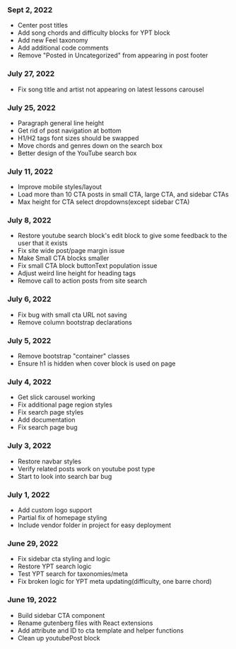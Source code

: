 ### Sept 2, 2022
- Center post titles
- Add song chords and difficulty blocks for YPT block
- Add new Feel taxonomy
- Add additional code comments
- Remove "Posted in Uncategorized" from appearing in post footer

### July 27, 2022
- Fix song title and artist not appearing on latest lessons carousel

### July 25, 2022
- Paragraph general line height
- Get rid of post navigation at bottom
- H1/H2 tags font sizes should be swapped
- Move chords and genres down on the search box
- Better design of the YouTube search box

### July 11, 2022
- Improve mobile styles/layout
- Load more than 10 CTA posts in small CTA, large CTA, and sidebar CTAs
- Max height for CTA select dropdowns(except sidebar CTA)

### July 8, 2022
- Restore youtube search block's edit block to give some feedback to the user that it exists
- Fix site wide post/page margin issue
- Make Small CTA blocks smaller
- Fix small CTA block buttonText population issue
- Adjust weird line height for heading tags
- Remove call to action posts from site search

### July 6, 2022
- Fix bug with small cta URL not saving
- Remove column bootstrap declarations

### July 5, 2022
- Remove bootstrap "container" classes
- Ensure h1 is hidden when cover block is used on page

### July 4, 2022
- Get slick carousel working
- Fix additional page region styles
- Fix search page styles
- Add documentation
- Fix search page bug

### July 3, 2022
- Restore navbar styles
- Verify related posts work on youtube post type
- Start to look into search bar bug

### July 1, 2022
- Add custom logo support
- Partial fix of homepage styling
- Include vendor folder in project for easy deployment

### June 29, 2022
- Fix sidebar cta styling and logic
- Restore YPT search logic
- Test YPT search for taxonomies/meta
- Fix broken logic for YPT meta updating(difficulty, one barre chord)

### June 19, 2022
- Build sidebar CTA component
- Rename gutenberg files with React extensions
- Add attribute and ID to cta template and helper functions
- Clean up youtubePost block